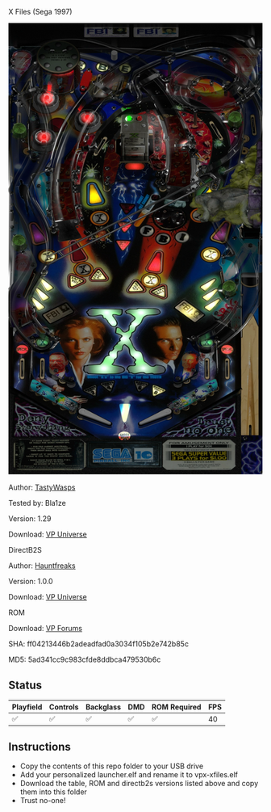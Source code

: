 X Files (Sega 1997)

![Table Preview](https://github.com/Bla1ze/vpx-images/blob/main/vpx-xfiles.png)

Author: [TastyWasps](https://vpuniverse.com/profile/44724-tastywasps/) 

Tested by: Bla1ze 

Version: 1.29 

Download: [VP Universe](https://vpuniverse.com/files/file/14912-the-x-files-sega-1997/)

DirectB2S

Author: [Hauntfreaks](https://vpuniverse.com/profile/5216-hauntfreaks/)

Version: 1.0.0

Download: [VP Universe](https://vpuniverse.com/files/file/14927-x-files-sega-1997-b2s-with-full-dmd/)

ROM

Download: [VP Forums](https://www.vpforums.org/index.php?app=downloads&showfile=1077)

SHA: ff04213446b2adeadfad0a3034f105b2e742b85c

MD5: 5ad341cc9c983cfde8ddbca479530b6c

## Status 

| Playfield | Controls | Backglass | DMD | ROM Required | FPS | 
|-----------|----------|-----------|-----|--------------|-----|
| :white_check_mark: | :white_check_mark: | :white_check_mark: | :white_check_mark: | :white_check_mark: | 40 |


## Instructions

- Copy the contents of this repo folder to your USB drive
- Add your personalized launcher.elf and rename it to vpx-xfiles.elf
- Download the table, ROM and directb2s versions listed above and copy them into this folder
- Trust no-one!
